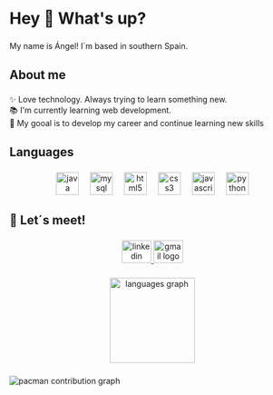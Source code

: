<h1 align="left">Hey 👋 What's up?</h1>

###

<p align="left">My name is Ángel! I´m based in southern Spain.</p>

###

<h2 align="left">About me</h2>

###

<p align="left">✨ Love technology. Always trying to learn something new.<br>📚 I'm currently learning  web development.<br>🎯 My gooal is to develop my career and continue learning new skills</p>

###

<h2 align="left">Languages</h2>

###

<div align="center">
  <img src="https://cdn.jsdelivr.net/gh/devicons/devicon/icons/java/java-original.svg" height="40" alt="java logo"  />
  <img width="12" />
  <img src="https://cdn.jsdelivr.net/gh/devicons/devicon/icons/mysql/mysql-original.svg" height="40" alt="mysql logo"  />
  <img width="12" />
  <img src="https://cdn.jsdelivr.net/gh/devicons/devicon/icons/html5/html5-original.svg" height="40" alt="html5 logo"  />
  <img width="12" />
  <img src="https://cdn.jsdelivr.net/gh/devicons/devicon/icons/css3/css3-original.svg" height="40" alt="css3 logo"  />
  <img width="12" />
  <img src="https://cdn.jsdelivr.net/gh/devicons/devicon/icons/javascript/javascript-original.svg" height="40" alt="javascript logo"  />
  <img width="12" />
  <img src="https://cdn.jsdelivr.net/gh/devicons/devicon/icons/python/python-original.svg" height="40" alt="python logo"  />
</div>

###

<h2 align="left">🤝 Let´s meet!</h2>

###

<div align="center">
  <a href="https://www.linkedin.com/in/%C3%A1ngel-montero-mor%C3%A1n-71562614a/" target="_blank">
    <img src="https://raw.githubusercontent.com/maurodesouza/profile-readme-generator/master/src/assets/icons/social/linkedin/default.svg" width="52" height="40" alt="linkedin logo"  />
  </a>
  <a href="angel.montero.moran@gmail.com" target="_blank">
    <img src="https://raw.githubusercontent.com/maurodesouza/profile-readme-generator/master/src/assets/icons/social/gmail/default.svg" width="52" height="40" alt="gmail logo"  />
  </a>
</div>

###

<div align="center">
  <img src="https://github-readme-stats.vercel.app/api/top-langs?username=Angelmmoran&locale=en&hide_title=false&layout=compact&card_width=320&langs_count=5&theme=vision-friendly-dark&hide_border=false&order=2" height="150" alt="languages graph"  />
</div>

###

<picture>
  <source media="(prefers-color-scheme: dark)" srcset="https://raw.githubusercontent.com/Angelmmoran/Angelmmoran/output/pacman-contribution-graph-dark.svg">
  <source media="(prefers-color-scheme: light)" srcset="https://raw.githubusercontent.com/Angelmmoran/Angelmmoran/output/pacman-contribution-graph.svg">
  <img alt="pacman contribution graph" src="https://raw.githubusercontent.com/Angelmmoran/Angelmmoran/output/pacman-contribution-graph.svg">
</picture>

###
